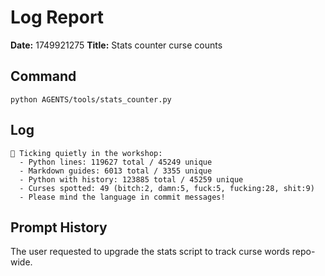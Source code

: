 # Log Report

**Date:** 1749921275
**Title:** Stats counter curse counts

## Command
`python AGENTS/tools/stats_counter.py`

## Log
```text
🐛 Ticking quietly in the workshop:
  - Python lines: 119627 total / 45249 unique
  - Markdown guides: 6013 total / 3355 unique
  - Python with history: 123885 total / 45259 unique
  - Curses spotted: 49 (bitch:2, damn:5, fuck:5, fucking:28, shit:9)
  - Please mind the language in commit messages!
```

## Prompt History
The user requested to upgrade the stats script to track curse words repo-wide.
